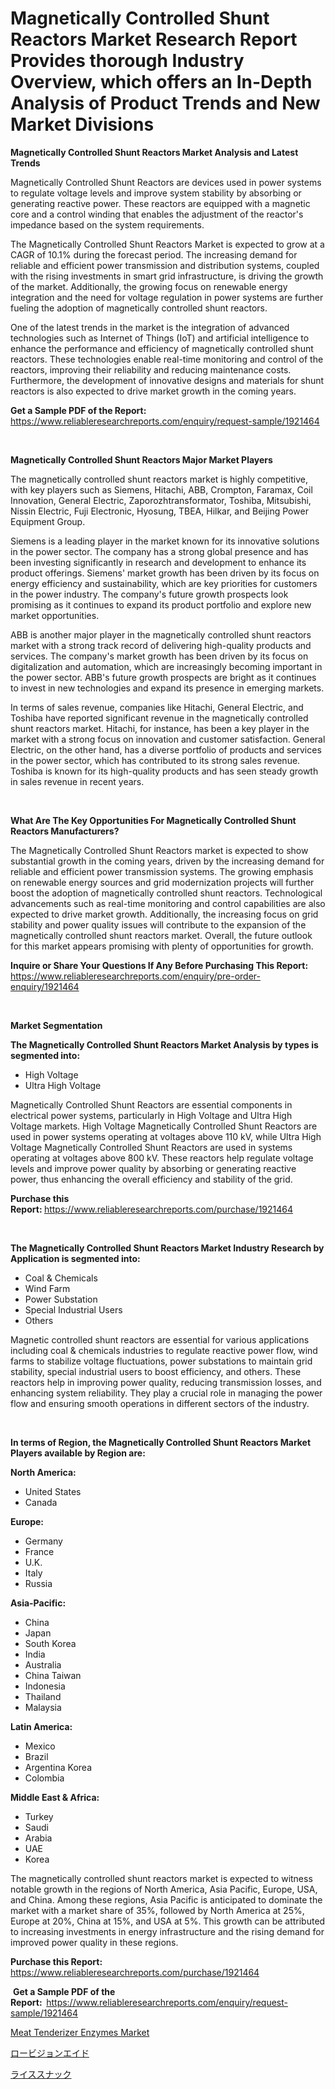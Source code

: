 <p><h1>Magnetically Controlled Shunt Reactors Market Research Report Provides thorough Industry Overview, which offers an In-Depth Analysis of Product Trends and New Market Divisions</h1></p><p><strong>Magnetically Controlled Shunt Reactors Market Analysis and Latest Trends</strong></p>
<p><p>Magnetically Controlled Shunt Reactors are devices used in power systems to regulate voltage levels and improve system stability by absorbing or generating reactive power. These reactors are equipped with a magnetic core and a control winding that enables the adjustment of the reactor's impedance based on the system requirements.</p><p>The Magnetically Controlled Shunt Reactors Market is expected to grow at a CAGR of 10.1% during the forecast period. The increasing demand for reliable and efficient power transmission and distribution systems, coupled with the rising investments in smart grid infrastructure, is driving the growth of the market. Additionally, the growing focus on renewable energy integration and the need for voltage regulation in power systems are further fueling the adoption of magnetically controlled shunt reactors.</p><p>One of the latest trends in the market is the integration of advanced technologies such as Internet of Things (IoT) and artificial intelligence to enhance the performance and efficiency of magnetically controlled shunt reactors. These technologies enable real-time monitoring and control of the reactors, improving their reliability and reducing maintenance costs. Furthermore, the development of innovative designs and materials for shunt reactors is also expected to drive market growth in the coming years.</p></p>
<p><strong>Get a Sample PDF of the Report:&nbsp;</strong> <a href="https://www.reliableresearchreports.com/enquiry/request-sample/1921464">https://www.reliableresearchreports.com/enquiry/request-sample/1921464</a></p>
<p>&nbsp;</p>
<p><strong>Magnetically Controlled Shunt Reactors Major Market Players</strong></p>
<p><p>The magnetically controlled shunt reactors market is highly competitive, with key players such as Siemens, Hitachi, ABB, Crompton, Faramax, Coil Innovation, General Electric, Zaporozhtransformator, Toshiba, Mitsubishi, Nissin Electric, Fuji Electronic, Hyosung, TBEA, Hilkar, and Beijing Power Equipment Group. </p><p>Siemens is a leading player in the market known for its innovative solutions in the power sector. The company has a strong global presence and has been investing significantly in research and development to enhance its product offerings. Siemens' market growth has been driven by its focus on energy efficiency and sustainability, which are key priorities for customers in the power industry. The company's future growth prospects look promising as it continues to expand its product portfolio and explore new market opportunities.</p><p>ABB is another major player in the magnetically controlled shunt reactors market with a strong track record of delivering high-quality products and services. The company's market growth has been driven by its focus on digitalization and automation, which are increasingly becoming important in the power sector. ABB's future growth prospects are bright as it continues to invest in new technologies and expand its presence in emerging markets.</p><p>In terms of sales revenue, companies like Hitachi, General Electric, and Toshiba have reported significant revenue in the magnetically controlled shunt reactors market. Hitachi, for instance, has been a key player in the market with a strong focus on innovation and customer satisfaction. General Electric, on the other hand, has a diverse portfolio of products and services in the power sector, which has contributed to its strong sales revenue. Toshiba is known for its high-quality products and has seen steady growth in sales revenue in recent years.</p></p>
<p>&nbsp;</p>
<p><strong>What Are The Key Opportunities For Magnetically Controlled Shunt Reactors Manufacturers?</strong></p>
<p><p>The Magnetically Controlled Shunt Reactors market is expected to show substantial growth in the coming years, driven by the increasing demand for reliable and efficient power transmission systems. The growing emphasis on renewable energy sources and grid modernization projects will further boost the adoption of magnetically controlled shunt reactors. Technological advancements such as real-time monitoring and control capabilities are also expected to drive market growth. Additionally, the increasing focus on grid stability and power quality issues will contribute to the expansion of the magnetically controlled shunt reactors market. Overall, the future outlook for this market appears promising with plenty of opportunities for growth.</p></p>
<p><strong>Inquire or Share Your Questions If Any Before Purchasing This Report:</strong> <a href="https://www.reliableresearchreports.com/enquiry/pre-order-enquiry/1921464">https://www.reliableresearchreports.com/enquiry/pre-order-enquiry/1921464</a></p>
<p>&nbsp;</p>
<p><strong>Market Segmentation</strong></p>
<p><strong>The Magnetically Controlled Shunt Reactors Market Analysis by types is segmented into:</strong></p>
<p><ul><li>High Voltage</li><li>Ultra High Voltage</li></ul></p>
<p><p>Magnetically Controlled Shunt Reactors are essential components in electrical power systems, particularly in High Voltage and Ultra High Voltage markets. High Voltage Magnetically Controlled Shunt Reactors are used in power systems operating at voltages above 110 kV, while Ultra High Voltage Magnetically Controlled Shunt Reactors are used in systems operating at voltages above 800 kV. These reactors help regulate voltage levels and improve power quality by absorbing or generating reactive power, thus enhancing the overall efficiency and stability of the grid.</p></p>
<p><strong>Purchase this Report:&nbsp;</strong><a href="https://www.reliableresearchreports.com/purchase/1921464">https://www.reliableresearchreports.com/purchase/1921464</a></p>
<p>&nbsp;</p>
<p><strong>The Magnetically Controlled Shunt Reactors Market Industry Research by Application is segmented into:</strong></p>
<p><ul><li>Coal & Chemicals</li><li>Wind Farm</li><li>Power Substation</li><li>Special Industrial Users</li><li>Others</li></ul></p>
<p><p>Magnetic controlled shunt reactors are essential for various applications including coal & chemicals industries to regulate reactive power flow, wind farms to stabilize voltage fluctuations, power substations to maintain grid stability, special industrial users to boost efficiency, and others. These reactors help in improving power quality, reducing transmission losses, and enhancing system reliability. They play a crucial role in managing the power flow and ensuring smooth operations in different sectors of the industry.</p></p>
<p>&nbsp;</p>
<p><strong>In terms of Region, the Magnetically Controlled Shunt Reactors Market Players available by Region are:</strong></p>
<p>
    <p> <strong> North America: </strong>
        <ul>
            <li>United States</li>
            <li>Canada</li>
        </ul>
        </p> 
    <p> <strong> Europe: </strong>
        <ul>
            <li>Germany</li>
            <li>France</li>
            <li>U.K.</li>
            <li>Italy</li>
            <li>Russia</li>
        </ul>
        </p> 
    <p> <strong> Asia-Pacific: </strong>
        <ul>
            <li>China</li>
            <li>Japan</li>
            <li>South Korea</li>
            <li>India</li>
            <li>Australia</li>
            <li>China Taiwan</li>
            <li>Indonesia</li>
            <li>Thailand</li>
            <li>Malaysia</li>
        </ul>
        </p> 
    <p> <strong> Latin America: </strong>
        <ul>
            <li>Mexico</li>
            <li>Brazil</li>
            <li>Argentina Korea</li>
            <li>Colombia</li>
        </ul>
        </p> 
    <p> <strong> Middle East & Africa: </strong>
        <ul>
            <li>Turkey</li>
            <li>Saudi</li>
            <li>Arabia</li>
            <li>UAE</li>
            <li>Korea</li>
        </ul>
    </p>
    </p>
<p><p>The magnetically controlled shunt reactors market is expected to witness notable growth in the regions of North America, Asia Pacific, Europe, USA, and China. Among these regions, Asia Pacific is anticipated to dominate the market with a market share of 35%, followed by North America at 25%, Europe at 20%, China at 15%, and USA at 5%. This growth can be attributed to increasing investments in energy infrastructure and the rising demand for improved power quality in these regions.</p></p>
<p><strong>Purchase this Report: </strong><a href="https://www.reliableresearchreports.com/purchase/1921464">https://www.reliableresearchreports.com/purchase/1921464</a></p>
<p>&nbsp;<strong>Get a Sample PDF of the Report:&nbsp;&nbsp;</strong><a href="https://www.reliableresearchreports.com/enquiry/request-sample/1921464">https://www.reliableresearchreports.com/enquiry/request-sample/1921464</a></p>
<p><strong></strong></p>
<p><p><a href="https://circular-yam-9b9.notion.site/Meat-Tenderizer-Enzymes-Market-Size-Growth-Outlook-from-2024-to-2031-projecting-at-Market-s-Trends-ea72bdbc4a8d49b9883a62790cec1b25">Meat Tenderizer Enzymes Market</a></p><p><a href="https://github.com/KaydenJohns1964/Market-Research-Report-List-1/blob/main/661385617061.md">ロービジョンエイド</a></p><p><a href="https://github.com/marbadji/Market-Research-Report-List-1/blob/main/475756517060.md">ライススナック</a></p></p>
